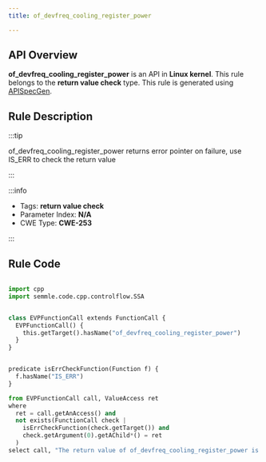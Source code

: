 ```yaml
---
title: of_devfreq_cooling_register_power

---
```



## API Overview
**of_devfreq_cooling_register_power** is an API in **Linux kernel**. This rule belongs to the **return value check** type. This rule is generated using [APISpecGen](../../tools/APISpecGen).
## Rule Description

:::tip

of_devfreq_cooling_register_power returns error pointer on failure, use IS_ERR to check the return value

:::

:::info

- Tags: **return value check**
- Parameter Index: **N/A**
- CWE Type: **CWE-253**

:::

## Rule Code
```python

import cpp
import semmle.code.cpp.controlflow.SSA


class EVPFunctionCall extends FunctionCall {
  EVPFunctionCall() {
    this.getTarget().hasName("of_devfreq_cooling_register_power")
  }
}


predicate isErrCheckFunction(Function f) {
  f.hasName("IS_ERR") 
}

from EVPFunctionCall call, ValueAccess ret
where
  ret = call.getAnAccess() and
  not exists(FunctionCall check |
    isErrCheckFunction(check.getTarget()) and
    check.getArgument(0).getAChild*() = ret
  )
select call, "The return value of of_devfreq_cooling_register_power is not checked with IS_ERR."
    
```